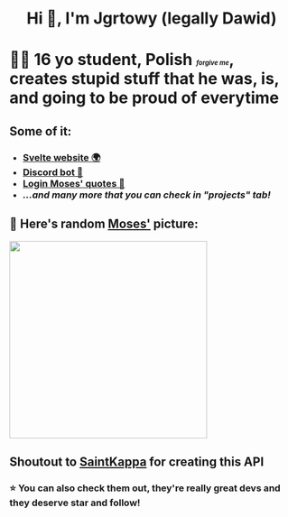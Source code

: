<h1 align="center">Hi 👋, I'm Jgrtowy (legally Dawid)</h1>
<h1>🧑‍💻 16 yo student, Polish <i style="font-size:.7rem">forgive me</i>, creates stupid stuff that he was, is, and going to be proud of everytime</h1>

<h2>Some of it: </h2>

<ul>
<h3>
     <li><a href="https://jgrtowy.xyz/">Svelte website 🌍</a></li>
     <li><a href="https://github.com/YourBot">Discord bot 🤖</a></li>
     <li><a href="https://github.com/login-moses-quotes">Login Moses' quotes 💬</a></li>
     <li><i>...and many more that you can check in "projects" tab!</i></li>
</h3>
</ul>

<h2>📸 Here's random <a href="https://github.com/GinoMoses">Moses'</a> picture:</h2>

<img src="https://api.saintkappa.xyz/moses/pics/random" width="350">
<h2>Shoutout to <a href="  https://github.com/theSaintKappa">SaintKappa</a> for creating this API </h2>
<h3>⭐ You can also check them out, they're really great devs and they deserve star and follow!</h3>
